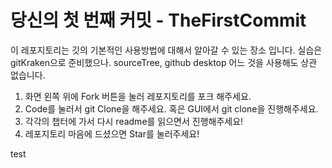 # 당신의 첫 번째 커밋 - TheFirstCommit

이 레포지토리는 깃의 기본적인 사용방법에 대해서 알아갈 수 있는 장소 입니다. 실습은 gitKraken으로 준비했으나. sourceTree, github desktop 어느 것을 사용해도 상관 없습니다.

1. 화면 왼쪽 위에 Fork 버튼을 눌러 레포지토리를 포크 해주세요.
2. Code를 눌러서 git Clone을 해주세요. 혹은 GUI에서 git clone을 진행해주세요.
3. 각각의 챕터에 가서 다시 readme를 읽으면서 진행해주세요!
4. 레포지토리 마음에 드셨으면 Star를 눌러주세요!

test